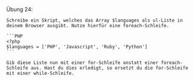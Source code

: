 Übung 24:

    Schreibe ein Skript, welches das Array $languages als ul-Liste in deinem Browser ausgibt. Nutze hierfür eine foreach-Schleife.

    ```PHP
    <?php
    $languages = ['PHP', 'Javascript', 'Ruby', 'Python']
    ```

    Gib diese Liste nun mit einer for-Schleife anstatt einer foreach-Schleife aus. Hast du dies erledigt, so ersetzt du die for-Schleife mit einer while-Schleife.